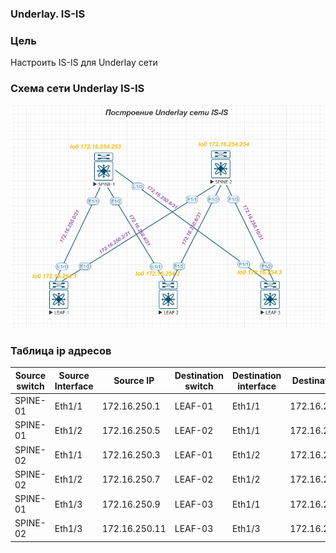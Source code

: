 ### Underlay. IS-IS

### Цель
Настроить IS-IS для Underlay сети


### Схема сети Underlay IS-IS
![img_19.png](IS-IS.png)

### Таблица ip адресов

|Source switch|Source Interface|Source IP|Destination switch|Destination interface|Destination IP|Loopback address|
|---|---|---|---|---|---|---|
SPINE-01|Eth1/1|172.16.250.1|LEAF-01|Eth1/1|172.16.250.0|
SPINE-01|Eth1/2|172.16.250.5|LEAF-02|Eth1/1|172.16.250.4|
SPINE-02|Eth1/1|172.16.250.3|LEAF-01|Eth1/2|172.16.250.2|
SPINE-02|Eth1/2|172.16.250.7|LEAF-02|Eth1/2|172.16.250.6|
SPINE-01|Eth1/3|172.16.250.9|LEAF-03|Eth1/1|172.16.250.8|
SPINE-02|Eth1/3|172.16.250.11|LEAF-03|Eth1/3|172.16.250.10|